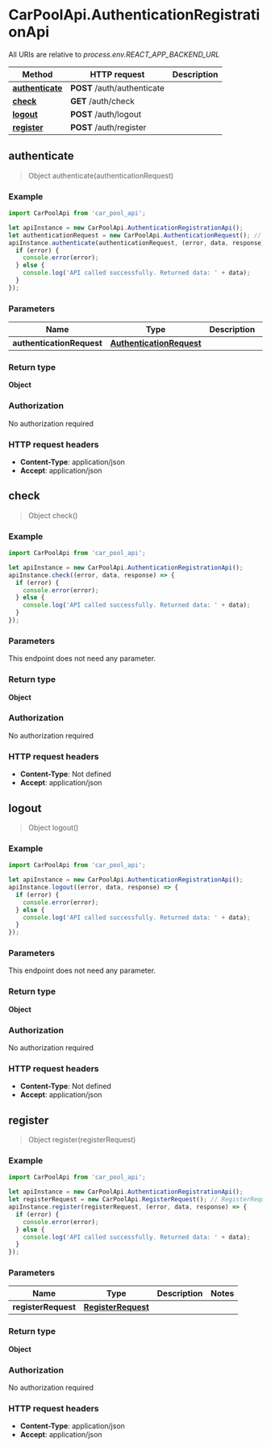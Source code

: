 # CarPoolApi.AuthenticationRegistrationApi

All URIs are relative to *process.env.REACT_APP_BACKEND_URL*

Method | HTTP request | Description
------------- | ------------- | -------------
[**authenticate**](AuthenticationRegistrationApi.md#authenticate) | **POST** /auth/authenticate | 
[**check**](AuthenticationRegistrationApi.md#check) | **GET** /auth/check | 
[**logout**](AuthenticationRegistrationApi.md#logout) | **POST** /auth/logout | 
[**register**](AuthenticationRegistrationApi.md#register) | **POST** /auth/register | 



## authenticate

> Object authenticate(authenticationRequest)



### Example

```javascript
import CarPoolApi from 'car_pool_api';

let apiInstance = new CarPoolApi.AuthenticationRegistrationApi();
let authenticationRequest = new CarPoolApi.AuthenticationRequest(); // AuthenticationRequest | 
apiInstance.authenticate(authenticationRequest, (error, data, response) => {
  if (error) {
    console.error(error);
  } else {
    console.log('API called successfully. Returned data: ' + data);
  }
});
```

### Parameters


Name | Type | Description  | Notes
------------- | ------------- | ------------- | -------------
 **authenticationRequest** | [**AuthenticationRequest**](AuthenticationRequest.md)|  | 

### Return type

**Object**

### Authorization

No authorization required

### HTTP request headers

- **Content-Type**: application/json
- **Accept**: application/json


## check

> Object check()



### Example

```javascript
import CarPoolApi from 'car_pool_api';

let apiInstance = new CarPoolApi.AuthenticationRegistrationApi();
apiInstance.check((error, data, response) => {
  if (error) {
    console.error(error);
  } else {
    console.log('API called successfully. Returned data: ' + data);
  }
});
```

### Parameters

This endpoint does not need any parameter.

### Return type

**Object**

### Authorization

No authorization required

### HTTP request headers

- **Content-Type**: Not defined
- **Accept**: application/json


## logout

> Object logout()



### Example

```javascript
import CarPoolApi from 'car_pool_api';

let apiInstance = new CarPoolApi.AuthenticationRegistrationApi();
apiInstance.logout((error, data, response) => {
  if (error) {
    console.error(error);
  } else {
    console.log('API called successfully. Returned data: ' + data);
  }
});
```

### Parameters

This endpoint does not need any parameter.

### Return type

**Object**

### Authorization

No authorization required

### HTTP request headers

- **Content-Type**: Not defined
- **Accept**: application/json


## register

> Object register(registerRequest)



### Example

```javascript
import CarPoolApi from 'car_pool_api';

let apiInstance = new CarPoolApi.AuthenticationRegistrationApi();
let registerRequest = new CarPoolApi.RegisterRequest(); // RegisterRequest | 
apiInstance.register(registerRequest, (error, data, response) => {
  if (error) {
    console.error(error);
  } else {
    console.log('API called successfully. Returned data: ' + data);
  }
});
```

### Parameters


Name | Type | Description  | Notes
------------- | ------------- | ------------- | -------------
 **registerRequest** | [**RegisterRequest**](RegisterRequest.md)|  | 

### Return type

**Object**

### Authorization

No authorization required

### HTTP request headers

- **Content-Type**: application/json
- **Accept**: application/json

